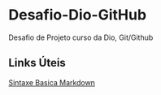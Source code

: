 # Desafio-Dio-GitHub
Desafio de Projeto curso da Dio, Git/Github

## Links Úteis
[Sintaxe Basica Markdown](https://www.markdownguide.org/basic-syntax/)
